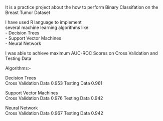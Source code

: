 It is a practice project about the how to perform Binary Classifation on the Breast Tumor Dataset

I have used R language to implement   
several machine learning algorithms like:  
    - Decision Trees  
    - Support Vector Machines  
    - Neural Network  
      
I was able to achieve maximum AUC-ROC Scores on Cross Validation and Testing Data  
  
Algorithms:-            
  
Decision Trees        
Cross Validation Data  0.953       Testing Data    0.961 
  
Support Vector Machines    
Cross Validation Data  0.976       Testing Data    0.942    
  
Neural Network         
Cross Validation Data  0.967       Testing Data    0.942    

